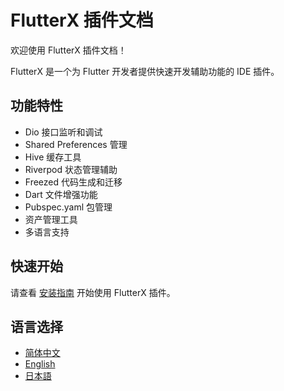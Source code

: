 # FlutterX 插件文档

欢迎使用 FlutterX 插件文档！

FlutterX 是一个为 Flutter 开发者提供快速开发辅助功能的 IDE 插件。

## 功能特性

- Dio 接口监听和调试
- Shared Preferences 管理
- Hive 缓存工具
- Riverpod 状态管理辅助
- Freezed 代码生成和迁移
- Dart 文件增强功能
- Pubspec.yaml 包管理
- 资产管理工具
- 多语言支持

## 快速开始

请查看 [安装指南](zh/安装.md) 开始使用 FlutterX 插件。

## 语言选择

- [简体中文](zh/)
- [English](en/)
- [日本語](ja/)